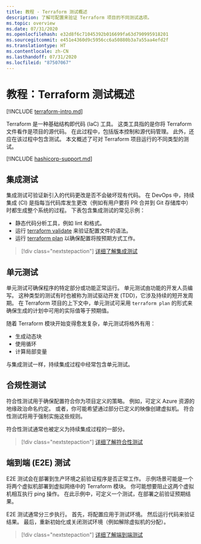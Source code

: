 ```yaml
---
title: 教程 - Terraform 测试概述
description: 了解可配置来验证 Terraform 项目的不同测试选项。
ms.topic: overview
ms.date: 07/31/2020
ms.openlocfilehash: e32d8f6c71045392b016699fa63d790995918201
ms.sourcegitcommit: e451e4360d9c5956cc6a50880b3a7a55aa4efd2f
ms.translationtype: HT
ms.contentlocale: zh-CN
ms.lasthandoff: 07/31/2020
ms.locfileid: "87507067"
---
```

# <a name="tutorial-terraform-testing-overview"></a>教程：Terraform 测试概述

[!INCLUDE [terraform-intro.md](includes/terraform-intro.md)]

Terraform 是一种基础结构即代码 (IaC) 工具。 这类工具指的是你将 Terraform 文件看作是项目的源代码。 在此过程中，包括版本控制和源代码管理。 此外，还应在该过程中包含测试。 本文概述了可对 Terraform 项目运行的不同类型的测试。

[!INCLUDE [hashicorp-support.md](includes/hashicorp-support.md)]

## <a name="integration-testing"></a>集成测试

集成测试可验证新引入的代码更改是否不会破坏现有代码。 在 DevOps 中，持续集成 (CI) 是指每当代码库发生更改（例如有用户要将 PR 合并到 Git 存储库中）时都生成整个系统的过程。 下表包含集成测试的常见示例：

- 静态代码分析工具，例如 lint 和格式。
- 运行 [terraform validate](https://www.terraform.io/docs/commands/validate.html) 来验证配置文件的语法。
- 运行 [terraform plan](https://www.terraform.io/docs/commands/validate.html) 以确保配置将按预期方式工作。

> [!div class="nextstepaction"]
> [详细了解集成测试](best-practices-integration-testing.md)

## <a name="unit-testing"></a>单元测试

单元测试可确保程序的特定部分或功能正常运行。 单元测试由功能的开发人员编写。 这种类型的测试有时也被称为测试驱动开发 (TDD)，它涉及持续的短开发周期。 在 Terraform 项目的上下文中，单元测试可采用 `terraform plan` 的形式来确保生成的计划中可用的实际值等于预期值。 

随着 Terraform 模块开始变得愈发复杂，单元测试将格外有用：

- 生成动态块
- 使用循环
- 计算局部变量

与集成测试一样，持续集成过程中经常包含单元测试。

## <a name="compliance-testing"></a>合规性测试

符合性测试用于确保配置符合你为项目定义的策略。 例如，可定义 Azure 资源的地缘政治命名约定。 或者，你可能希望通过部分已定义的映像创建虚拟机。 符合性测试将用于强制实施这些规则。

符合性测试通常也被定义为持续集成过程的一部分。

> [!div class="nextstepaction"]
> [详细了解符合性测试](best-practices-compliance-testing.md)

## <a name="end-to-end-e2e-testing"></a>端到端 (E2E) 测试

E2E 测试会在部署到生产环境之前验证程序是否正常工作。 示例场景可能是一个将两个虚拟机部署到虚拟网络中的 Terraform 模块。 你可能想要阻止这两个虚拟机相互执行 ping 操作。 在此示例中，可定义一个测试，在部署之前验证预期结果。

E2E 测试通常分三步执行。 首先，将配置应用于测试环境。 然后运行代码来验证结果。 最后，重新初始化或关闭测试环境（例如解除虚拟机的分配）。

> [!div class="nextstepaction"]
> [详细了解端到端测试](best-practices-end-to-end-testing.md)